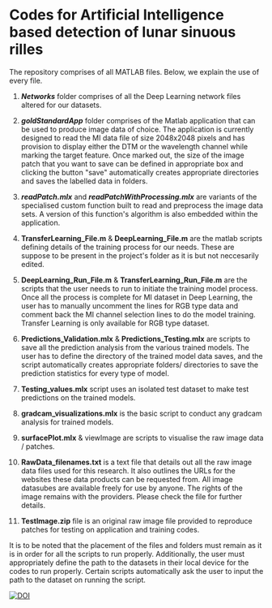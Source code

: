 # Codes for Artificial Intelligence based detection of lunar sinuous rilles 

The repository comprises of all MATLAB files. Below, we explain the use of every file.

1. **_Networks_** folder comprises of all the Deep Learning network files altered for our datasets.

2. **_goldStandardApp_** folder comprises of the Matlab application that can be used to produce image data of choice. The application is currently designed to read the MI data file of size 2048x2048 pixels and has provision to display either the DTM or the wavelength channel while marking the target feature. Once marked out, the size of the image patch that you want to save can be defined in appropriate box and clicking the button "save" automatically creates appropriate directories and saves the labelled data in folders.

3. **_readPatch.mlx_** and **_readPatchWithProcessing.mlx_** are variants of the specialised custom function built to read and preprocess the image data sets. A version of this function's algorithm is also embedded within the application.

4. **TransferLearning_File.m** & **DeepLearning_File.m** are the matlab scripts defining details of the training process for our needs. These are suppose to be present in the project's folder as it is but not neccesarily edited.

5. **DeepLearning_Run_File.m** & **TransferLearning_Run_File.m** are the scripts that the user needs to run to initiate the training model process. Once all the process is complete for MI dataset in Deep Learning, the user has to manually uncomment the lines for RGB type data and comment back the MI channel selection lines to do the model training. Transfer Learning is only available for RGB type dataset.

6. **Predictions_Validation.mlx** & **Predictions_Testing.mlx** are scripts to save all the prediction analysis from the various trained models. The user has to define the directory of the trained model data saves, and the script automatically creates appropriate folders/ directories to save the prediction statistics for every type of model.

7. **Testing_values.mlx** script uses an isolated test dataset to make test predictions on the trained models.

8. **gradcam_visualizations.mlx** is the basic script to conduct any gradcam analysis for trained models.

9. **surfacePlot.mlx** & viewImage are scripts to visualise the raw image data / patches.

10. **RawData_filenames.txt** is a text file that details out all the raw image data files used for this research. It also outlines the URLs for the websites these data products can be requested from. All image datasubes are available freely for use by anyone. The rights of the image remains with the providers. Please check the file for further details.

11. **TestImage.zip** file is an original raw image file provided to reproduce patches for testing on application and training codes. 

It is to be noted that the placement of the files and folders must remain as it is in order for all the scripts to run properly. Additionally, the user must appropriately define the path to the datasets in their local device for the codes to run properly. Certain scripts automatically ask the user to input the path to the dataset on running the script.

[![DOI](https://zenodo.org/badge/DOI/10.5281/zenodo.15462412.svg)](https://doi.org/10.5281/zenodo.15462412)
